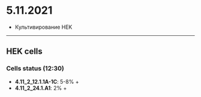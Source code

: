 5.11.2021
==========

- Культивирование HEK

---

## HEK cells
### Cells status (12:30)
- **4.11_2_12.1.1A-1C**: 5-8% +
- **4.11_2_24.1.A1**: 2% +